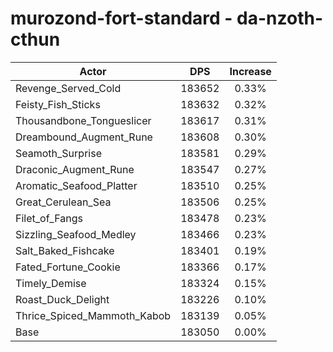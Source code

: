# murozond-fort-standard - da-nzoth-cthun
| Actor | DPS | Increase |
|---|:---:|:---:|
|Revenge_Served_Cold|183652|0.33%|
|Feisty_Fish_Sticks|183632|0.32%|
|Thousandbone_Tongueslicer|183617|0.31%|
|Dreambound_Augment_Rune|183608|0.30%|
|Seamoth_Surprise|183581|0.29%|
|Draconic_Augment_Rune|183547|0.27%|
|Aromatic_Seafood_Platter|183510|0.25%|
|Great_Cerulean_Sea|183506|0.25%|
|Filet_of_Fangs|183478|0.23%|
|Sizzling_Seafood_Medley|183466|0.23%|
|Salt_Baked_Fishcake|183401|0.19%|
|Fated_Fortune_Cookie|183366|0.17%|
|Timely_Demise|183324|0.15%|
|Roast_Duck_Delight|183226|0.10%|
|Thrice_Spiced_Mammoth_Kabob|183139|0.05%|
|Base|183050|0.00%|
